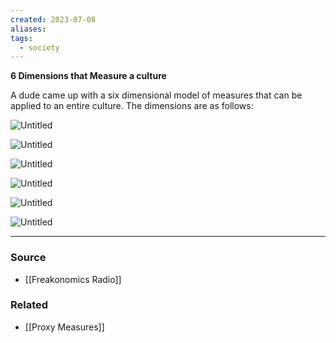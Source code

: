 ```yaml
---
created: 2023-07-08
aliases: 
tags:
  - society
---
```

**6 Dimensions that Measure a culture**

A dude came up with a six dimensional model of measures that can be applied to an entire culture. The dimensions are as follows:

![Untitled](Untitled%2038.png)

![Untitled](Untitled%2039.png)

![Untitled](Untitled%2040.png)

![Untitled](Untitled%2041.png)

![Untitled](Untitled%2042.png)

![Untitled](Untitled%2043.png)

---

### Source
- [[Freakonomics Radio]]

### Related
- [[Proxy Measures]]